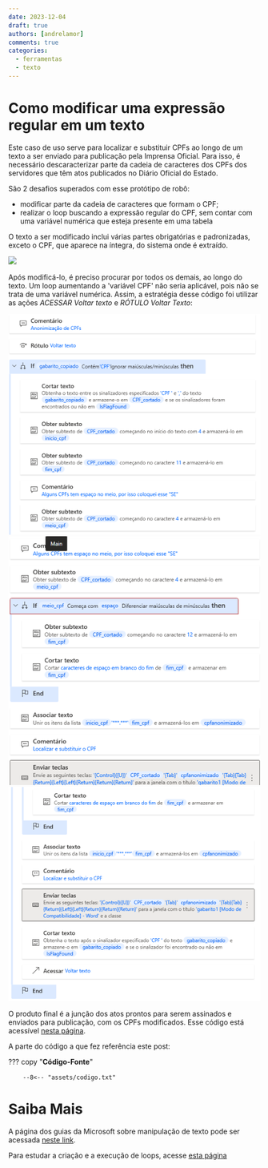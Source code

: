 ```yaml
---
date: 2023-12-04
draft: true
authors: [andrelamor]
comments: true
categories:
  - ferramentas
  - texto
---
```


# Como modificar uma expressão regular em um texto

Este caso de uso serve para localizar e substituir CPFs ao longo de um texto a ser enviado para publicação pela Imprensa Oficial. Para isso, é necessário descaracterizar parte da cadeia de caracteres dos CPFs dos servidores que têm atos publicados no Diário Oficial do Estado.

São 2 desafios superados com esse protótipo de robô:

- modificar parte da cadeia de caracteres que formam o CPF;
- realizar o loop buscando a expressão regular do CPF, sem contar com uma variável numérica que esteja presente em uma tabela

<!-- more -->

O texto a ser modificado inclui várias partes obrigatórias e padronizadas, exceto o CPF, que aparece na íntegra, do sistema onde é extraído.

![](assets/ato.png)

Após modificá-lo, é preciso procurar por todos os demais, ao longo do texto. Um loop aumentando a 'variável CPF' não seria aplicável, pois não se trata de uma variável numérica. Assim, a estratégia desse código foi utilizar as ações _ACESSAR Voltar texto_ e _RÓTULO Voltar Texto_:

![](assets/codigo1.png)
![](assets/codigo2.png)
![](assets/codigo3.png)

O produto final é a junção dos atos prontos para serem assinados e enviados para publicação, com os CPFs modificados. Esse código está acessível [nesta página](https://lab-mg.github.io/automatizacoes/robos/aposentadoria/#montando-o-seu-robo).

A parte do código a que fez referência este post:

??? copy "**Código-Fonte**"

        --8<-- "assets/codigo.txt"

# Saiba Mais

A página dos guias da Microsoft sobre manipulação de texto pode ser acessada [neste link](https://learn.microsoft.com/pt-br/training/modules/pad-text-manipulation/).

Para estudar a criação e a execução de loops, acesse [esta página](https://learn.microsoft.com/pt-br/training/modules/pad-loops/)   